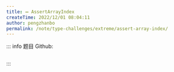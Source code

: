 ```yaml
---
title: ➖ AssertArrayIndex
createTime: 2022/12/01 08:04:11
author: pengzhanbo
permalink: /note/type-challenges/extreme/assert-array-index/
---
```


::: info 题目
Github: []()

```ts
```
:::
